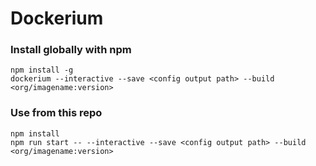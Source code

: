 # Dockerium

### Install globally with npm

```
npm install -g
dockerium --interactive --save <config output path> --build <org/imagename:version>
```

### Use from this repo
```
npm install
npm run start -- --interactive --save <config output path> --build <org/imagename:version>
```
